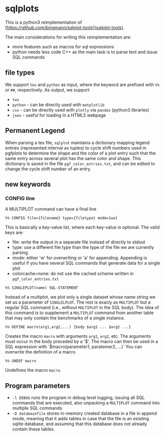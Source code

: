 # sqlplots

This is a python3 reimplementation of [https://github.com/bingmann/sqlplot-tools](sqlplot-tools).

The main considerations for writing this reimplementation are:
 - more features such as macros for sql expressions
 -  python needs less code C++ as the main task is to parse text and issue SQL commands

## file types
We support `tex` and `python` as input, where the keyword are prefixed with `%%` or `##`, respectively.
As output, we support

 - `tex`
 - `python` - can be directly used with `matplotlib`
 - `csv` - can be directly used with `plotly` via `pandas` (python3 libraries)
 - `json` - useful for loading in a HTML5 webpage


## Permanent Legend
When parsing a tex file, `sqlplot` maintains a dictionary mapping legend entries (represented internal as tuples) to cycle shift numbers used in pgfplots to determine the shape and the color of a plot entry such that the same entry across several plot has the same color and shape. 
This dictionary is saved in the file `pgf_color_entries.txt`, and can be edited to change the cycle shift number of an entry.

## new keywords

### CONFIG line
A MULTIPLOT command can have a final line

```
%% CONFIG file={filename} type={filetype} mode=[wa]
```

This is basically a key-value list, where each key-value is optional.
The valid keys are:
 - file: write the output in a separate file instead of directly to stdout
 - type: use a different file type than the type of the file we are currently parsing
 - mode: either 'w' for overwriting or 'a' for appending. Appending is useful if you have several SQL commands that generate data for a single plot
 - colorcache=none: do not use the cached scheme written in `pgf_color_entries.txt`


```
%% SINGLEPLOT(name) SQL-STATEMENT 
```
Instead of a multiplot, we plot only a single dataset whose name string we set as a parameter of `SINGLELPLOT`.
The rest is exacly as `MULTIPLOT` but a regular SQL command (i.e., without `MULTIPLOT` in the SQL body).
The idea of this command is to supplement a `MULTIPLOT` command from another table that may only contain the benchmarks of a single instance.


```
%% DEFINE macro(arg1,arg2,...) {body $arg1 ... $arg2 ...} 
```

Creates the macro `macro` with arguments `arg1`, `arg2`, etc.
The arguments must occur in the body preceded by a '$'.
The macro can then be used in a SQL expression with `$macro(parameter1, paratemer2, ...)`
You can overwrite the definition of a macro.

``
%% UNDEF macro
``

Undefines the macro `macro`.


## Program parameters

- `-l DEBUG` runs the program in debug level logging, issuing all SQL commands that are executed, also unpacking a `MULTIPLOT` command into multiple SQL commands
- `-D databasefile` stores in-memory created database in a file in append mode, meaning that it adds tables in case that the file is an existing sqlite database, and assuming that this database does not already contain these tables.

